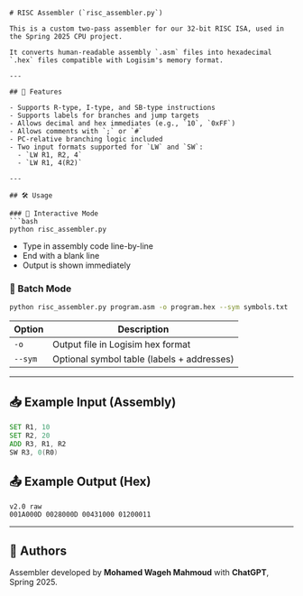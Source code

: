 ```
# RISC Assembler (`risc_assembler.py`)

This is a custom two-pass assembler for our 32-bit RISC ISA, used in the Spring 2025 CPU project.

It converts human-readable assembly `.asm` files into hexadecimal `.hex` files compatible with Logisim's memory format.

---

## 🚀 Features

- Supports R-type, I-type, and SB-type instructions
- Supports labels for branches and jump targets
- Allows decimal and hex immediates (e.g., `10`, `0xFF`)
- Allows comments with `;` or `#`
- PC-relative branching logic included
- Two input formats supported for `LW` and `SW`:
  - `LW R1, R2, 4`  
  - `LW R1, 4(R2)`

---

## 🛠️ Usage

### 🔸 Interactive Mode
```bash
python risc_assembler.py
```

* Type in assembly code line-by-line
* End with a blank line
* Output is shown immediately

### 🔸 Batch Mode

```bash
python risc_assembler.py program.asm -o program.hex --sym symbols.txt
```

| Option  | Description                                |
| ------- | ------------------------------------------ |
| `-o`    | Output file in Logisim hex format          |
| `--sym` | Optional symbol table (labels + addresses) |

---

## 📥 Example Input (Assembly)

```asm
SET R1, 10
SET R2, 20
ADD R3, R1, R2
SW R3, 0(R0)
```

## 📤 Example Output (Hex)

```text
v2.0 raw
001A000D 0028000D 00431000 01200011
```

---

## 👤 Authors

Assembler developed by **Mohamed Wageh Mahmoud** with **ChatGPT**, Spring 2025.

```
